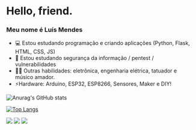 # Hello, friend.
### Meu nome é Luís Mendes

- 💻 Estou estudando programação e criando aplicações (Python, Flask, HTML, CSS, JS)
- 📖 Estou estudando segurança da informação / pentest / vulnerabilidades
- 🤹🏽 Outras habilidades: eletrônica, engenharia elétrica, tatuador e músico amador.
- ⚡Hardware: Arduino, ESP32, ESP8266, Sensores, Maker e DIY!


![Anurag's GitHub stats](https://github-readme-stats.vercel.app/api?username=mendes79&show_icons=true&theme=yeblu)
<!-- outros temas: dark, radical, merko, gruvbox, tokyonight, onedark, cobalt, synthwave, highcontrast, dracula    -->
<!-- todos os temas: https://github.com/anuraghazra/github-readme-stats/blob/master/themes/README.md  -->

[![Top Langs](https://github-readme-stats.vercel.app/api/top-langs/?username=mendes79&theme=yeblu)](https://github.com/mendes79/github-readme-stats)

<div> 
  <!-- a href="https://www.youtube.com/channel/UC_-uuuZbY0AAt9CViNzvc-Q" target="_blank"><img src="https://img.shields.io/badge/YouTube-FF0000?style=for-the-badge&logo=youtube&logoColor=white" target="_blank"></a> -->
  <a href="https://instagram.com/mendes79" target="_blank"><img src="https://img.shields.io/badge/-Instagram-%23E4405F?style=for-the-badge&logo=instagram&logoColor=white" target="_blank"></a>
 	<a href = "mailto:mendes79@gmail.com"><img src="https://img.shields.io/badge/-Gmail-%23333?style=for-the-badge&logo=gmail&logoColor=white" target="_blank"></a>
  <a href="https://www.linkedin.com/in/lu%C3%ADs-mendes-de-oliveira-3bba2640" target="_blank"><img src="https://img.shields.io/badge/-LinkedIn-%230077B5?style=for-the-badge&logo=linkedin&logoColor=white" target="_blank"></a> 
</div>




<!--
**mendes79/mendes79** is a ✨ _special_ ✨ repository because its `README.md` (this file) appears on your GitHub profile.

Here are some ideas to get you started:

- 🔭 I’m currently working on ...
- 🌱 I’m currently learning ...
- 👯 I’m looking to collaborate on ...
- 🤔 I’m looking for help with ...
- 💬 Ask me about ...
- 📫 How to reach me: ...
- 😄 Pronouns: ...
- ⚡ Fun fact: ...

Windows Key + . = emojis

-->
